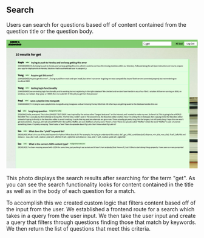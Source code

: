 ## Search

Users can search for questions based off of content contained from the question title or the question body.

<img src="searchPhoto.png" width="950">

This photo displays the search results after searching for the term "get". As you can see the search functionality looks for content contained in the title as well as in the body of each question for a match.

To accomplish this we created custom logic that filters content based off of the input from the user. We established a frontend route for a search which takes in a query from the user input. We then take the user input and create a query that filters through questions finding those that match by keywords. We then return the list of questions that meet this criteria.
